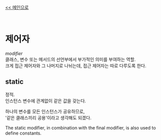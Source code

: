 [<< 메인으로](https://github.com/AtomicLiquors/Java_Wiki_Chb)

&nbsp;  

# 제어자
*modifier*  
클래스, 변수 또는 메서드의 선언부에서 부가적인 의미를 부여하는 역할.  
크게 접근 제어자와 그 나머지로 나뉘는데, 접근 제어자는 따로 다루도록 한다.  

## static 
정적.   
인스턴스 변수에 관계없이 같은 값을 갖는다.  

하나의 변수를 모든 인스턴스가 공유하므로,  
'같은 클래스끼리 공용'이라고 생각해도 되겠다.
 
   
 The static modifier, in combination with the final modifier, is also used to define constants. 


